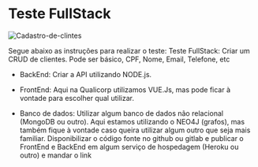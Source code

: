 # Teste FullStack

![Cadastro-de-clintes](https://user-images.githubusercontent.com/48631681/175838333-507fb71b-338c-4127-a9f5-6f57b7bfe5a2.png)


Segue abaixo as instruções para realizar o teste:
Teste FullStack: Criar um CRUD de clientes. Pode ser básico, CPF, Nome, Email, Telefone, etc

- BackEnd: Criar a API utilizando NODE.js.

- FrontEnd: Aqui na Qualicorp utilizamos VUE.Js, mas pode ficar à vontade para escolher qual
utilizar.


- Banco de dados: Utilizar algum banco de dados não relacional (MongoDB ou outro). Aqui
estamos utilizando o NEO4J (grafos), mas também fique à vontade caso queira utilizar algum
outro que seja mais familiar.
Disponibilizar o código fonte no github ou gitlab e publicar o FrontEnd e BackEnd em algum
serviço de hospedagem (Heroku ou outro) e mandar o link